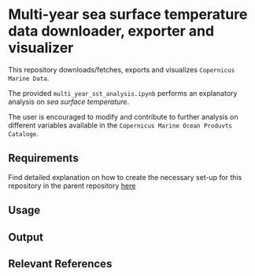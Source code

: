 # Multi-year sea surface temperature data downloader, exporter and visualizer

This repository downloads/fetches, exports and visualizes `Copernicus Marine Data`.

The provided `multi_year_sst_analysis.ipynb` performs an explanatory analysis on *sea surface temperature*.

The user is encouraged to modify and contribute to further analysis on different variables available in the `Copernicus Marine Ocean Produvts Cataloge`.

## Requirements

Find detailed explanation on how to create the necessary set-up for this repository in the parent repository [here](https://github.com/moritzm99/hot-cold-spot-analysis-cm)

## Usage

## Output

## Relevant References
